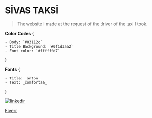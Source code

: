 # SİVAS TAKSİ

> The website I made at the request of the driver of the taxi I took.

**Color Codes** {

    - Body: `#03112c`
    - Title Background: `#0f1d3aa2`
    - Font color: `#ffffffd7`

}

**Fonts**  {

    - Title: _anton_
    - Text: _comfortaa_

}



[![linkedin](https://img.shields.io/badge/Linkedin-000000?style=for-the-badge&logo=Linkedin&logoColor=white)](https://www.linkedin.com/in/batuhan-karahan/)
  
[Fiverr](https://www.fiverr.com/agartha_design?up_rollout=true)
